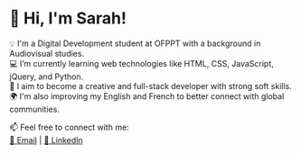 

<!--
**SARAH-SA-KURA/SARAH-SA-KURA** is a ✨ _special_ ✨ repository because its `README.md` (this file) appears on your GitHub profile.

Here are some ideas to get you started:

- 🔭 I’m currently working on ...
- 🌱 I’m currently learning ...
- 👯 I’m looking to collaborate on ...
- 🤔 I’m looking for help with ...
- 💬 Ask me about ...
- 📫 How to reach me: ...
- 😄 Pronouns: ...
- ⚡ Fun fact: ...
-->

# 👋 Hi, I'm Sarah!

💡 I'm a Digital Development student at OFPPT with a background in Audiovisual studies.  
💻 I’m currently learning web technologies like HTML, CSS, JavaScript, jQuery, and Python.  
🎯 I aim to become a creative and full-stack developer with strong soft skills.  
🌍 I'm also improving my English and French to better connect with global communities.  

📫 Feel free to connect with me:  
[📧 Email](mailto:abdelwahidsara@gmail.com) | [💼 LinkedIn](https://www.linkedin.com/in/sara-abdel-937a50278)

